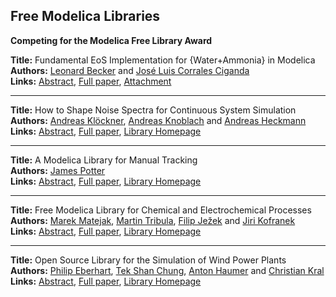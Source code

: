 <h2>Free Modelica Libraries</h2>
<p><b>Competing for the Modelica Free Library Award</b></p><p>
<b>Title:</b> Fundamental EoS Implementation for {Water+Ammonia} in Modelica<br />
<b>Authors:</b> <a href="../authors/author_21.html">Leonard Becker</a> and <a href="../authors/author_56.html">José Luis Corrales Ciganda</a><br />
<b>Links:</b> <a href="../abstracts/abstract_69.pdf">Abstract</a>, <a href="../submissions/ecp15118647_BeckerCorralesciganda.pdf">Full paper</a>, <a href="../attachments/attachment_69.zip">Attachment</a>
</p>
<hr />
<p>
<b>Title:</b> How to Shape Noise Spectra for Continuous System Simulation<br />
<b>Authors:</b> <a href="../authors/author_157.html">Andreas Klöckner</a>, <a href="../authors/author_159.html">Andreas Knoblach</a> and <a href="../authors/author_129.html">Andreas Heckmann</a><br />
<b>Links:</b> <a href="../abstracts/abstract_44.pdf">Abstract</a>, <a href="../submissions/ecp15118411_KlocknerKnoblachHeckmann.pdf">Full paper</a>, <a href="https://github.com/DLR-SR/AdvancedNoise">Library Homepage</a>
</p>
<hr />
<p>
<b>Title:</b> A Modelica Library for Manual Tracking<br />
<b>Authors:</b> <a href="../authors/author_244.html">James Potter</a><br />
<b>Links:</b> <a href="../abstracts/abstract_35.pdf">Abstract</a>, <a href="../submissions/ecp15118329_Potter.pdf">Full paper</a>, <a href="https://github.com/jjpotterkowski/ManualTracking">Library Homepage</a>
</p>
<hr />
<p>
<b>Title:</b> Free Modelica Library for Chemical and Electrochemical Processes<br />
<b>Authors:</b> <a href="../authors/author_191.html">Marek Matejak</a>, <a href="../authors/author_313.html">Martin Tribula</a>, <a href="../authors/author_149.html">Filip Ježek</a> and <a href="../authors/author_162.html">Jiri Kofranek</a><br />
<b>Links:</b> <a href="../abstracts/abstract_38.pdf">Abstract</a>, <a href="../submissions/ecp15118359_MatejakTribulaJezekKofranek.pdf">Full paper</a>, <a href="https://github.com/MarekMatejak/Chemical">Library Homepage</a>
</p>
<hr />
<p>
<b>Title:</b> Open Source Library for the Simulation of Wind Power Plants<br />
<b>Authors:</b> <a href="../authors/author_75.html">Philip Eberhart</a>, <a href="../authors/author_51.html">Tek Shan Chung</a>, <a href="../authors/author_128.html">Anton Haumer</a> and <a href="../authors/author_166.html">Christian Kral</a><br />
<b>Links:</b> <a href="../abstracts/abstract_101.pdf">Abstract</a>, <a href="../submissions/ecp15118929_EberhartChungHaumerKral.pdf">Full paper</a>, <a href="https://github.com/christiankral/WindPowerPlants">Library Homepage</a>
</p>